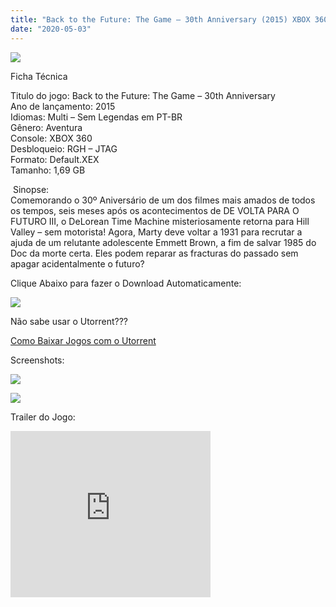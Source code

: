 ```yaml
---
title: "Back to the Future: The Game – 30th Anniversary (2015) XBOX 360  RGH - JTAG"
date: "2020-05-03"
---
```


[![](https://2.bp.blogspot.com/-rjWvMJONqIE/Xq8FAG2x1fI/AAAAAAAAGCE/Ewvhkj4bHHA2zgW0K6NqJZuLyUdFR7ifgCLcBGAsYHQ/s320/Back-to-the-Future-The-Game-30th-Anniversary-Edition-xbox-360-208x300.jpg)](https://2.bp.blogspot.com/-rjWvMJONqIE/Xq8FAG2x1fI/AAAAAAAAGCE/Ewvhkj4bHHA2zgW0K6NqJZuLyUdFR7ifgCLcBGAsYHQ/s1600/Back-to-the-Future-The-Game-30th-Anniversary-Edition-xbox-360-208x300.jpg)

Ficha Técnica

Titulo do jogo: Back to the Future: The Game – 30th Anniversary  
Ano de lançamento: 2015  
Idiomas: Multi – Sem Legendas em PT-BR  
Gênero: Aventura  
Console: XBOX 360  
Desbloqueio: RGH – JTAG  
Formato: Default.XEX  
Tamanho: 1,69 GB

 Sinopse:  
Comemorando o 30º Aniversário de um dos filmes mais amados de todos os tempos, seis meses após os acontecimentos de DE VOLTA PARA O FUTURO III, o DeLorean Time Machine misteriosamente retorna para Hill Valley – sem motorista! Agora, Marty deve voltar a 1931 para recrutar a ajuda de um relutante adolescente Emmett Brown, a fim de salvar 1985 do Doc da morte certa. Eles podem reparar as fracturas do passado sem apagar acidentalmente o futuro?

Clique Abaixo para fazer o Download Automaticamente:

[![](https://1.bp.blogspot.com/-ZiyKr4TPKHg/XqoHsQG1YpI/AAAAAAAAFU0/2TSF5tAU16YCRCDeI6UL7VZxWtpmWQ_cQCPcBGAYYCw/s400/MAGNET-LINK-300x77.png)](https://zee.gl/8e42MpPg)

Não sabe usar o Utorrent???

[Como Baixar Jogos com o Utorrent](https://ultragames-torrents.blogspot.com/2020/04/como-baixar-jogos-com-o-utorrent.html)

Screenshots:

[![](https://1.bp.blogspot.com/-uyNH-fK3IsY/Xq8HlWqwi4I/AAAAAAAAGCU/S3J-aFwBZo4n3zz6cvYve2XtbtVJ7TD4gCLcBGAsYHQ/s400/54910338_1GG.jpg)](https://1.bp.blogspot.com/-uyNH-fK3IsY/Xq8HlWqwi4I/AAAAAAAAGCU/S3J-aFwBZo4n3zz6cvYve2XtbtVJ7TD4gCLcBGAsYHQ/s1600/54910338_1GG.jpg)

[![](https://1.bp.blogspot.com/-n5eaz2w4k3w/Xq8HlFs40_I/AAAAAAAAGCQ/8Z5sRpN5LXsgDxC3vw1czHGET91VMLR_gCLcBGAsYHQ/s400/41yzK-zbWdL._AC_SY400_.jpg)](https://1.bp.blogspot.com/-n5eaz2w4k3w/Xq8HlFs40_I/AAAAAAAAGCQ/8Z5sRpN5LXsgDxC3vw1czHGET91VMLR_gCLcBGAsYHQ/s1600/41yzK-zbWdL._AC_SY400_.jpg)

Trailer do Jogo:

<iframe width="320" height="266" class="YOUTUBE-iframe-video" data-thumbnail-src="https://i.ytimg.com/vi/3blzGwd4xLg/0.jpg" src="https://www.youtube.com/embed/3blzGwd4xLg?feature=player_embedded" frameborder="0" allowfullscreen></iframe>
